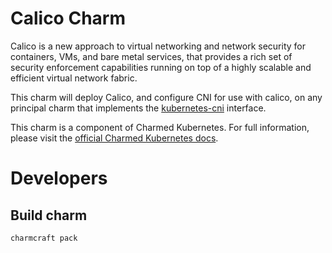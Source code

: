 # Calico Charm

Calico is a new approach to virtual networking and network security for containers,
VMs, and bare metal services, that provides a rich set of security enforcement
capabilities running on top of a highly scalable and efficient virtual network fabric.

This charm will deploy Calico, and configure CNI for use with calico, on any principal
charm that implements the [kubernetes-cni][] interface.

This charm is a component of Charmed Kubernetes. For full information,
please visit the [official Charmed Kubernetes docs](https://www.ubuntu.com/kubernetes/docs/charm-calico).

[kubernetes-cni]: https://github.com/juju-solutions/interface-kubernetes-cni

# Developers

## Build charm

```
charmcraft pack
```
